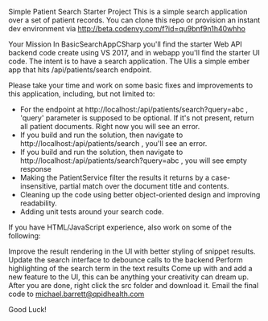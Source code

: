 Simple Patient Search Starter Project
This is a simple search application over a set of patient records. You can clone this repo or provision an instant dev environment via http://beta.codenvy.com/f?id=qu9bnf9n1h40whho

Your Mission
In BasicSearchAppCSharp you'll find the starter Web API backend code create using VS 2017, and in webapp you'll find the starter UI code. The intent is to have a search application. The UIis  a simple ember app that hits /api/patients/search endpoint. 

Please take your time and work on some basic fixes and improvements to this application, including, but not limited to:

* For the endpoint at http://localhost:<port>/api/patients/search?query=abc , 'query' parameter is supposed to be optional. If it's not present, return all patient documents. Right now you will see an error.
* If you build and run the solution, then navigate to http://localhost:<port>/api/patients/search , you'll see an error. 
* If you build and run the solution, then navigate to http://localhost:<port>/api/patients/search?query=abc , you will see empty response
* Making the PatientService filter the results it returns by a case-insensitive, partial match over the document title and contents.
* Cleaning up the code using better object-oriented design and improving readability.
* Adding unit tests around your search code.

If you have HTML/JavaScript experience, also work on some of the following:

Improve the result rendering in the UI with better styling of snippet results.
Update the search interface to debounce calls to the backend
Perform highlighting of the search term in the text results
Come up with and add a new feature to the UI, this can be anything your creativity can dream up.
After you are done, right click the src folder and download it. Email the final code to michael.barrett@qpidhealth.com

Good Luck!
